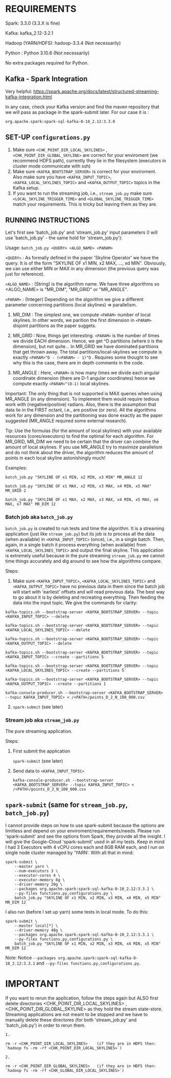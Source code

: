 # REQUIREMENTS

Spark: 3.3.0   (3.3.X is fine)

Kafka: kafka_2.12-3.2.1

Hadoop (YARN/HDFS): hadoop-3.3.4 (Not necessarily)

Python : Python 3.10.6 (Not necessarily)

No extra packages required for Python.


## Kafka - Spark Integration

Very helpful: https://spark.apache.org/docs/latest/structured-streaming-kafka-integration.html

In any case, check your Kafka version and find the maven repository that we will pass
as package in the spark-submit later. For our case it is :

	org.apache.spark:spark-sql-kafka-0-10_2.12:3.3.0


## SET-UP `configurations.py`
 
1. Make sure `<CHK_POINT_DIR_LOCAL_SKYLINES>` , `<CHK_POINT_DIR_GLOBAL_SKYLINE>` are correct for your enviroment (we recommend HDFS path),
currently they lie in the filesystem (executors in cluster mode communicate with ssh)
2. Make sure `<KAFKA_BOOTSTRAP_SERVER>` is correct for your enviroment. Also make sure you have `<KAFKA_INPUT_TOPIC>`, `<KAFKA_LOCAL_SKYLINES_TOPIC>`
and `<KAFKA_OUTPUT_TOPIC>` topics in the Kafka setup.
3. If you want to run the streaming job, i.e., `stream_job.py` make sure `<LOCAL_SKYLINE_TRIGGER_TIME>` and `<GLOBAL_SKYLINE_TRIGGER_TIME>` match
your requirements. This is tricky but leaving them as they are.


## RUNNING INSTRUCTIONS

Let's first see 'batch_job.py' and 'stream_job.py' input parameters (I will use 'batch_job.py' - the same hold for 'stream_job.py'):

Usage: `batch_job.py <QUERY> <ALGO_NAME> <PARAM>`

`<QUERY>` : As formally defined in the paper 'Skyline Operator' we have the query. It is of the form "SKYLINE OF x1 MIN, x2 MAX, ..., xd MIN".
	Obviously, we can use either MIN or MAX in any dimension (the previous query was just for reference). 
	
`<ALGO_NAME>` : (String) is the algorithm name. We have three algorithms so <ALGO_NAME> is "MR_DIM", "MR_GRID" or "MR_ANGLE".

`<PARAM>` : (Integer) Depending on the algorithm we give a different parameter concerning partitions (local skylines) => parallelism.

1. MR_DIM : The simplest one, we compute `<PARAM>` number of local skylines. In other words, we parition the first dimension
	in `<PARAM>` disjoint partitions as the paper suggets.
	
2. MR_GRID : Now, things get interesting. `<PARAM>` is the number of times we divide EACH dimension. Hence, we get <PARAM>^D
	partitions (where `D` is the dimension), but not quite... In MR_GRID we have dominated partitions that get thrown away.
	The total partitions/local-skylines we compute is exactly `<PARAM>^D - (<PARAM> - 1)^D` . Requires some thought to see
	why this is the case, there are in depth comments in the code.
	
3. MR_ANGLE : Here, `<PARAM>` is how many times we divide each angular coordinate dimension (there are D-1 angular coordinates) 
	hence we compute exactly `<PARAM>^(D-1)` local skylines.

Important: The only thing that is not supported is MAX queries when using MR_ANGLE (in any dimension). To implement them would require
tedious work with (negative/positive) radians. Also, there is the assumption that data lie in the FIRST octant, i.e., are positive (or zero).
All the algorithms work for any dimension and the partitioning was done exactly as the paper suggested (MR_ANGLE required some external research).

Tip: Use the formulas (for the amount of local skylines) with your available resources (cores/executors) to find the optimal <PARAM> for each
algorithm. For MR_GRID, MR_DIM we need to be certain that the driver can combine the amount of local skylines. If you use MR_ANGLE try to maximize parallelism
and do not think about the driver, the algorithm reduces the amount of points in each local skyline astonishingly much!

Examples:
```
batch_job.py "SKYLINE OF x1 MIN, x2 MIN, x3 MIN" MR_ANGLE 12
	
batch_job.py "SKYLINE OF x1 MAX, x2 MIN, x3 MAX, x4 MIN, x5 MAX" MR_GRID 2
	
batch_job.py "SKYLINE OF x1 MAX, x2 MAX, x3 MAX, x4 MIN, x5 MAX, x6 MAX, x7 MAX" MR_DIM 12
```
	
### Batch job aka `batch_job.py` 

`batch_job.py` is created to run tests and time the algorithm. It is a streaming application (just like `stream_job.py`) but its job is to 
process all the data (when available) in `<KAFKA_INPUT_TOPIC>` (once), i.e., in a single batch. Then, again, in a single batch it process everything 
(when available) from `<KAFKA_LOCAL_SKYLINES_TOPIC>` and output the final skyline. This application is extremely useful because in the pure streaming
`stream_job.py` we cannot time things accurately and dig around to see how the algorithms compare.

Steps:

1. Make sure `<KAFKA_INPUT_TOPIC>`, `<KAFKA_LOCAL_SKYLINES_TOPIC>` and `<KAFKA_OUTPUT_TOPIC>` have no previous data in them since the batch
job will start with 'earliest' offsets and will read previous data. The best way to go about it is by deleting and recreating everything.
Then feeding the data into the input topic. We give the commands for clarity:
```
kafka-topics.sh --bootstrap-server <KAFKA_BOOTSTRAP_SERVER> --topic <KAFKA_INPUT_TOPIC> --delete

kafka-topics.sh --bootstrap-server <KAFKA_BOOTSTRAP_SERVER> --topic <KAFKA_LOCAL_SKYLINES_TOPIC> --delete

kafka-topics.sh --bootstrap-server <KAFKA_BOOTSTRAP_SERVER> --topic <KAFKA_OUTPUT_TOPIC> --delete

kafka-topics.sh --bootstrap-server <KAFKA_BOOTSTRAP_SERVER> --topic <KAFKA_INPUT_TOPIC> --create --partitions 5

kafka-topics.sh --bootstrap-server <KAFKA_BOOTSTRAP_SERVER> --topic <KAFKA_LOCAL_SKYLINES_TOPIC> --create --partitions 5`

kafka-topics.sh --bootstrap-server <KAFKA_BOOTSTRAP_SERVER> --topic <KAFKA_OUTPUT_TOPIC> --create --partitions 1

kafka-console-producer.sh --bootstrap-server <KAFKA_BOOTSTRAP_SERVER> --topic KAFKA_INPUT_TOPIC> < /<PATH>/points_D_2_N_100_000.csv

```
	
2. `spark-submit` (see later)

### Stream job aka `stream_job.py`

The pure streaming application.

Steps:

1. First submit the application

	`spark-submit` (see later)
	
2. Send data to `<KAFKA_INPUT_TOPIC>`

	`kafka-console-producer.sh --bootstrap-server <KAFKA_BOOTSTRAP_SERVER> --topic KAFKA_INPUT_TOPIC> < /<PATH>/points_D_2_N_100_000.csv`

## `spark-submit` (same for `stream_job.py`, `batch_job.py`)

I cannot provide steps on how to use spark-submit because the options are limitless and depend on your enviroment/requirements/needs. Please
run 'spark-submit' and see the options from Spark, they provide all the insight. I will give the Google-Cloud 'spark-submit' used in all my
tests. Keep in mind I had 3 Executors with 4 vCPU cores each and 8GB RAM each, and I run on single node cluster managed by 'YARN'. With all that in mind:

```
spark-submit \
	--master yarn \
	--num-executors 3 \
	--executor-cores 4 \
	--executor-memory 8g \
	--driver-memory 20g \
	--packages org.apache.spark:spark-sql-kafka-0-10_2.12:3.3.1 \
	--py-files functions.py,configurations.py \
	batch_job.py "SKYLINE OF x1 MIN, x2 MIN, x3 MIN, x4 MIN, x5 MIN" MR_DIM 12
```

I also run (before I set up yarn) some tests in local mode. To do this:

```
spark-submit \
	--master local[*] \
	--driver-memory 48g \
	--packages org.apache.spark:spark-sql-kafka-0-10_2.12:3.3.1 \
	--py-files functions.py,configurations.py \
	batch_job.py "SKYLINE OF x1 MIN, x2 MIN, x3 MIN, x4 MIN, x5 MIN" MR_DIM 12
```

Note: Notice `--packages org.apache.spark:spark-sql-kafka-0-10_2.12:3.3.1` and `--py-files functions.py,configurations.py`.

# IMPORTANT

If you want to rerun the application, follow the steps again but ALSO first delete directories <CHK_POINT_DIR_LOCAL_SKYLINES> ,
<CHK_POINT_DIR_GLOBAL_SKYLINE> as they hold the stream state-store. Streaming applications are not meant to be stopped and we have to manually
delete these directores (for both 'stream_job.py' and 'batch_job.py') in order to rerun them.

	1. 
	
	rm -r <CHK_POINT_DIR_LOCAL_SKYLINES>    (if they are in HDFS then: `hadoop fs -rm -rf <CHK_POINT_DIR_LOCAL_SKYLINES>`)
	
	2. 
	
	rm -r <CHK_POINT_DIR_GLOBAL_SKYLINES>   (if they are in HDFS then: `hadoop fs -rm -rf <CHK_GLOBAL_DIR_LOCAL_SKYLINES>`)










